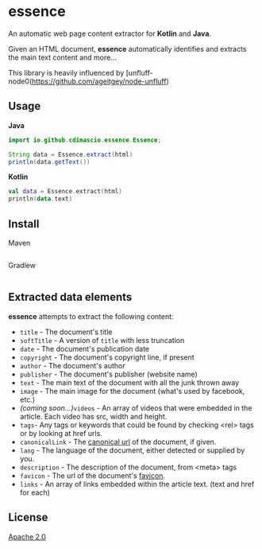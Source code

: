 # essence


An automatic web page content extractor for **Kotlin** and **Java**.

Given an HTML document, **essence** automatically identifies and extracts the main text content and more...

This library is heavily influenced by [unfluff-node0(https://github.com/ageitgey/node-unfluff)

## Usage

**Java**

```Java
import io.github.cdimascio.essence.Essence;

String data = Essence.extract(html)
println(data.getText())
```

**Kotlin**

```Kotlin
val data = Essence.extract(html)
println(data.text)
```

## Install

Maven

```xml
```

Gradlew

```groovy
```

## Extracted data elements


**essence** attempts to extract the following content:

- `title` - The document's title
- `softTitle` - A version of `title` with less truncation
- `date` - The document's publication date
- `copyright` - The document's copyright line, if present
- `author` - The document's author
- `publisher` - The document's publisher (website name)
- `text` - The main text of the document with all the junk thrown away
- `image` - The main image for the document (what's used by facebook, etc.)
- *(coming soon...)*`videos` - An array of videos that were embedded in the article. Each video has src, width and height.
- `tags`- Any tags or keywords that could be found by checking &lt;rel&gt; tags or by looking at href urls.
- `canonicalLink` - The [canonical url](https://support.google.com/webmasters/answer/139066?hl=en) of the document, if given.
- `lang` - The language of the document, either detected or supplied by you.
- `description` - The description of the document, from &lt;meta&gt; tags
- `favicon` - The url of the document's [favicon](http://en.wikipedia.org/wiki/Favicon).
- `links` - An array of links embedded within the article text. (text and href for each)


## License

[Apache 2.0](LICENSE)



